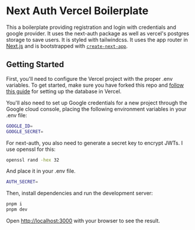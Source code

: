 # Next Auth Vercel Boilerplate

This a boilerplate providing registration and login with credentials and google provider. It uses the next-auth package as well as vercel's postgres storage to save users. It is styled with tailwindcss. It uses the app router in [Next.js](https://nextjs.org/) and is bootstrapped with [`create-next-app`](https://github.com/vercel/next.js/tree/canary/packages/create-next-app).

## Getting Started

First, you'll need to configure the Vercel project with the proper .env variables. To get started, make sure you have forked this repo and [follow this guide](https://nextjs.org/learn/dashboard-app/setting-up-your-database#connect-and-deploy-your-project) for setting up the database in Vercel.

You'll also need to set up Google credentials for a new project through the Google cloud console, placing the following environment variables in your .env file:

```bash
GOOGLE_ID=
GOOGLE_SECRET=
```

For next-auth, you also need to generate a secret key to encrypt JWTs. I use openssl for this:

```bash
openssl rand -hex 32
```

And place it in your .env file.

```bash
AUTH_SECRET=
```

Then, install dependencies and run the development server:

```bash
pnpm i
pnpm dev
```

Open [http://localhost:3000](http://localhost:3000) with your browser to see the result.

